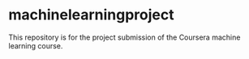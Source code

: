 # machinelearningproject

This repository is for the project submission of the Coursera machine learning course.